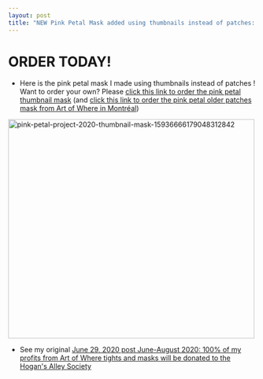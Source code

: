 ```yaml
---
layout: post
title: "NEW Pink Petal Mask added using thumbnails instead of patches: again  100% of my profits from Art of Where tights and masks will be donated to the Hogan's Alley Society"
---
```


# ORDER TODAY!

* Here is the pink petal mask  I made using thumbnails instead of patches ! Want to order your own? Please [click this link to order the pink petal thumbnail mask](https://artofwhere.com/artists/roland-tanglao/accessories/face-covering/3623038)  (and [click this link to order the pink petal older patches mask from Art of Where in Montréal](https://artofwhere.com/artists/roland-tanglao/accessories/face-covering/3502516))

<a data-flickr-embed="true" href="https://www.flickr.com/photos/roland/50067003263/in/photolist-2jhftLc-2jhdvnH-2jhhAVH-2j7GJWV-2j7CH3o-2j7Fx5L-2j7BxYo-2iY24Xp-2iY4LyD-2iY4QZC-2iY6ovh-2iY69Pp-2iY4vT1-2iY25o9-2iY6o8o-2iY4QvG-2iY27K3-2iY1VWe-2iY6eie-2iY6fnD" title="pink-petal-project-2020-thumbnail-mask-15936666179048312842"><img src="https://live.staticflickr.com/65535/50067003263_e617d7a77d.jpg" width="500" height="446" alt="pink-petal-project-2020-thumbnail-mask-15936666179048312842"></a><script async src="//embedr.flickr.com/assets/client-code.js" charset="utf-8"></script>



* See my original [June 29, 2020 post June-August 2020: 100% of my profits from Art of Where tights and masks will be donated to the Hogan's Alley Society](http://rolandtanglao.com/2020/06/29/p1-june-july-august-all-profits-hogan-alley-society/)